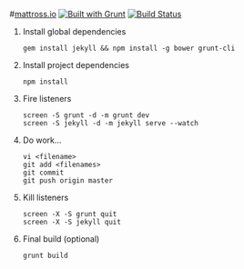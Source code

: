 #[mattross.io](http://www.mattross.io) [![Built with Grunt](https://cdn.gruntjs.com/builtwith.png)](http://gruntjs.com/) [![Build Status](https://travis-ci.org/amsross/amsross.github.io.png?branch=master)](https://travis-ci.org/amsross/amsross.github.io)

1. Install global dependencies
	```
	gem install jekyll && npm install -g bower grunt-cli
	```

2. Install project dependencies
	```
	npm install
	```

3. Fire listeners
	```
	screen -S grunt -d -m grunt dev
	screen -S jekyll -d -m jekyll serve --watch
	```

4. Do work...
	```
	vi <filename>
	git add <filenames>
	git commit
	git push origin master
	```

5. Kill listeners
	```
	screen -X -S grunt quit
	screen -X -S jekyll quit
	```

6. Final build (optional)
	```
	grunt build
	```

